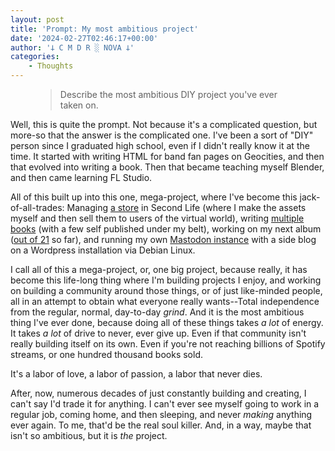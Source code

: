 ```yaml
---
layout: post
title: 'Prompt: My most ambitious project'
date: '2024-02-27T02:46:17+00:00'
author: '𐕣 C M D R ░ NOVA 𐕣'
categories:
    - Thoughts
---
```


<!-- wp:pullquote -->
<figure class="wp-block-pullquote"><blockquote><p>Describe the most ambitious DIY project you've ever taken on.</p></blockquote></figure>
<!-- /wp:pullquote -->

<!-- wp:paragraph -->
<p>Well, this is quite the prompt. Not because it's a complicated question, but more-so that the answer is the complicated one. I've been a sort of "DIY" person since I graduated high school, even if I didn't really know it at the time. It started with writing HTML for band fan pages on Geocities, and then that evolved into writing a book. Then that became teaching myself Blender, and then came learning FL Studio.</p>
<!-- /wp:paragraph -->

<!-- wp:paragraph -->
<p>All of this built up into this one, mega-project, where I've become this jack-of-all-trades: Managing <a href="https://marketplace.secondlife.com/stores/165186" target="_blank" rel="noreferrer noopener">a store</a> in Second Life (where I make the assets myself and then sell them to users of the virtual world), writing <a href="https://www.smashwords.com/profile/view/paxcorpus" target="_blank" rel="noreferrer noopener">multiple books</a> (with a few self published under my belt), working on my next album (<a href="https://eyeshadow2600fm.bandcamp.com" target="_blank" rel="noreferrer noopener">out of 21</a> so far), and running my own <a href="https://mkultra.monster/about" target="_blank" rel="noreferrer noopener">Mastodon instance</a> with a side blog on a Wordpress installation via Debian Linux.</p>
<!-- /wp:paragraph -->

<!-- wp:paragraph -->
<p>I call all of this a mega-project, or, one big project, because really, it has become this life-long thing where I'm building projects I enjoy, and working on building a community around those things, or of just like-minded people, all in an attempt to obtain what everyone really wants--Total independence from the regular, normal, day-to-day <em>grind</em>. And it is the most ambitious thing I've ever done, because doing all of these things takes <em>a lot</em> of energy. It takes <em>a lot</em> of drive to never, ever give up. Even if that community isn't really building itself on its own. Even if you're not reaching billions of Spotify streams, or one hundred thousand books sold.</p>
<!-- /wp:paragraph -->

<!-- wp:paragraph -->
<p>It's a labor of love, a labor of passion, a labor that never dies.</p>
<!-- /wp:paragraph -->

<!-- wp:paragraph -->
<p>After, now, numerous decades of just constantly building and creating, I can't say I'd trade it for anything. I can't ever see myself going to work in a regular job, coming home, and then sleeping, and never <em>making</em> anything ever again. To me, that'd be the real soul killer. And, in a way, maybe that isn't so ambitious, but it is <em>the</em> project.</p>
<!-- /wp:paragraph -->